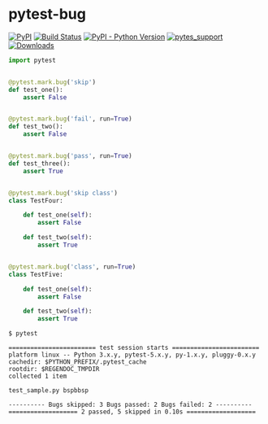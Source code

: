 # pytest-bug

[![PyPI](https://img.shields.io/pypi/v/pytest-bug.svg?color=yellow&label=version)](https://pypi.org/project/pytest-bug/)
[![Build Status](https://travis-ci.com/tolstislon/pytest-bug.svg?branch=master)](https://travis-ci.com/tolstislon/pytest-bug)
[![PyPI - Python Version](https://img.shields.io/pypi/pyversions/pytest-bug.svg)](https://pypi.org/project/pytest-bug/)
[![pytes_support](https://img.shields.io/badge/pytest-%3E%3D3.6.0-blue.svg)](https://pypi.org/project/pytest-bug/)
[![Downloads](https://pepy.tech/badge/pytest-bug)](https://pypi.org/project/pytest-bug/)

```python
import pytest


@pytest.mark.bug('skip')
def test_one():
    assert False


@pytest.mark.bug('fail', run=True)
def test_two():
    assert False


@pytest.mark.bug('pass', run=True)
def test_three():
    assert True


@pytest.mark.bug('skip class')
class TestFour:

    def test_one(self):
        assert False

    def test_two(self):
        assert True


@pytest.mark.bug('class', run=True)
class TestFive:

    def test_one(self):
        assert False

    def test_two(self):
        assert True
```

```
$ pytest

======================== test session starts ========================
platform linux -- Python 3.x.y, pytest-5.x.y, py-1.x.y, pluggy-0.x.y
cachedir: $PYTHON_PREFIX/.pytest_cache
rootdir: $REGENDOC_TMPDIR
collected 1 item

test_sample.py bspbbsp

---------- Bugs skipped: 3 Bugs passed: 2 Bugs failed: 2 ----------
=================== 2 passed, 5 skipped in 0.10s ===================
```